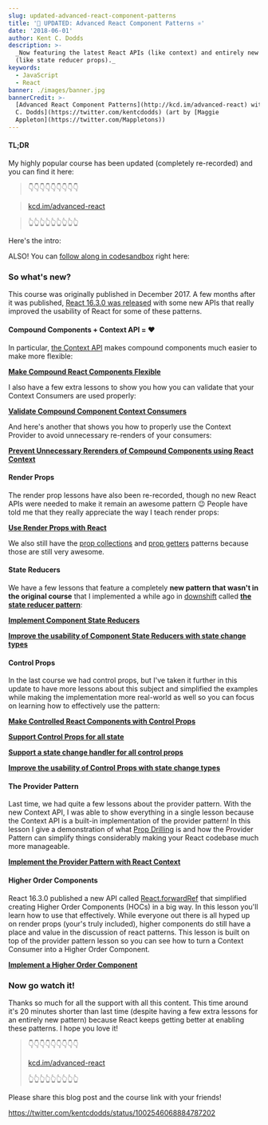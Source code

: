 ```yaml
---
slug: updated-advanced-react-component-patterns
title: '💯 UPDATED: Advanced React Component Patterns ⚛️'
date: '2018-06-01'
author: Kent C. Dodds
description: >-
  _Now featuring the latest React APIs (like context) and entirely new patterns
  (like state reducer props)._
keywords:
  - JavaScript
  - React
banner: ./images/banner.jpg
bannerCredit: >-
  [Advanced React Component Patterns](http://kcd.im/advanced-react) with [Kent
  C. Dodds](https://twitter.com/kentcdodds) (art by [Maggie
  Appleton](https://twitter.com/Mappletons))
---
```


#### TL;DR

My highly popular course has been updated (completely re-recorded) and you can
find it here:

> 👇👇👇👇👇👇👇👇👇

> [kcd.im/advanced-react](http://kcd.im/advanced-react)

> 👆👆👆👆👆👆👆👆👆

Here's the intro:

ALSO! You can
[follow along in codesandbox](https://codesandbox.io/s/github/kentcdodds/advanced-react-patterns-v2/tree/egghead)
right here:

### So what's new?

This course was originally published in December 2017. A few months after it was
published,
[React 16.3.0 was released](https://reactjs.org/blog/2018/03/29/react-v-16-3.html)
with some new APIs that really improved the usability of React for some of these
patterns.

#### Compound Components + Context API = ❤️

In particular, [the Context API](https://reactjs.org/docs/context.html) makes
compound components much easier to make more flexible:

[**Make Compound React Components Flexible**](https://egghead.io/lessons/react-make-compound-react-components-flexible-ba049f22)

I also have a few extra lessons to show you how you can validate that your
Context Consumers are used properly:

[**Validate Compound Component Context Consumers**](https://egghead.io/lessons/react-validate-compound-component-context-consumers)

And here's another that shows you how to properly use the Context Provider to
avoid unnecessary re-renders of your consumers:

[**Prevent Unnecessary Rerenders of Compound Components using React Context**](https://egghead.io/lessons/react-prevent-unnecessary-rerenders-of-compound-components-using-react-context)

#### Render Props

The render prop lessons have also been re-recorded, though no new React APIs
were needed to make it remain an awesome pattern 😉 People have told me that
they really appreciate the way I teach render props:

[**Use Render Props with React**](https://egghead.io/lessons/react-use-render-props-with-react-5ce29321)

We also still have the
[prop collections](https://egghead.io/lessons/react-use-prop-collections-with-render-props-ea6ca5c2)
and
[prop getters](https://egghead.io/lessons/react-use-prop-getters-with-render-props-b18543b7)
patterns because those are still very awesome.

#### State Reducers

We have a few lessons that feature a completely **new pattern that wasn't in the
original course** that I implemented a while ago in
[downshift](https://github.com/paypal/downshift) called
[**the state reducer pattern**](https://blog.kentcdodds.com/the-state-reducer-pattern--b40316cfac57):

[**Implement Component State Reducers**](https://egghead.io/lessons/react-implement-component-state-reducers)

[**Improve the usability of Component State Reducers with state change types**](https://egghead.io/lessons/react-improve-the-usability-of-component-state-reducers-with-state-change-types)

#### Control Props

In the last course we had control props, but I've taken it further in this
update to have more lessons about this subject and simplified the examples while
making the implementation more real-world as well so you can focus on learning
how to effectively use the pattern:

[**Make Controlled React Components with Control Props**](https://egghead.io/lessons/react-make-controlled-react-components-with-control-props-97f6aaa1)

[**Support Control Props for all state**](https://egghead.io/lessons/react-support-control-props-for-all-state)

[**Support a state change handler for all control props**](https://egghead.io/lessons/react-support-a-state-change-handler-for-all-control-props)

[**Improve the usability of Control Props with state change types**](https://egghead.io/lessons/react-improve-the-usability-of-control-props-with-state-change-types)

#### The Provider Pattern

Last time, we had quite a few lessons about the provider pattern. With the new
Context API, I was able to show everything in a single lesson because the
Context API is a built-in implementation of the provider pattern! In this lesson
I give a demonstration of what
[Prop Drilling](https://blog.kentcdodds.com/prop-drilling-bb62e02cb691) is and
how the Provider Pattern can simplify things considerably making your React
codebase much more manageable.

[**Implement the Provider Pattern with React Context**](https://egghead.io/lessons/react-implement-the-provider-pattern-with-react-context)

#### Higher Order Components

React 16.3.0 published a new API called
[React.forwardRef](https://reactjs.org/docs/forwarding-refs.html) that
simplified creating Higher Order Components (HOCs) in a big way. In this lesson
you'll learn how to use that effectively. While everyone out there is all hyped
up on render props (your's truly included), higher components do still have a
place and value in the discussion of react patterns. This lesson is built on top
of the provider pattern lesson so you can see how to turn a Context Consumer
into a Higher Order Component.

[**Implement a Higher Order Component**](https://egghead.io/lessons/react-implement-a-higher-order-component)

### Now go watch it!

Thanks so much for all the support with all this content. This time around it's
20 minutes shorter than last time (despite having a few extra lessons for an
entirely new pattern) because React keeps getting better at enabling these
patterns. I hope you love it!

> 👇👇👇👇👇👇👇👇👇
>
> [kcd.im/advanced-react](http://kcd.im/advanced-react)
>
> 👆👆👆👆👆👆👆👆👆

Please share this blog post and the course link with your friends!

https://twitter.com/kentcdodds/status/1002546068884787202
